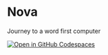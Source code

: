 # Nova
Journey to a word first computer

[![Open in GitHub Codespaces](https://github.com/codespaces/badge.svg)](https://codespaces.new/ddlindeque/Nova?quickstart=1)

